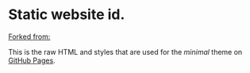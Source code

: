 # Static website id.

[Forked from:](http://orderedlist.github.com/minimal/)

This is the raw HTML and styles that are used for the *minimal* theme on [GitHub Pages](http://pages.github.com/).



